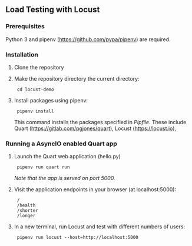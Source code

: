## Load Testing with Locust

### Prerequisites

Python 3 and pipenv (https://github.com/pypa/pipenv) are required.

### Installation

1. Clone the repository

2. Make the repository directory the current directory:

        cd locust-demo

3. Install packages using pipenv:

        pipenv install
        
    This command installs the packages specified in *Pipfile*. These include
    Quart (https://gitlab.com/pgjones/quart), Locust (https://locust.io),

### Running a AsyncIO enabled Quart app

1. Launch the Quart web application (hello.py)

        pipenv run quart run
        
    *Note that the app is served on port 5000.*

2. Visit the application endpoints in your browser (at localhost:5000):

        /
        /health
        /shorter
        /longer

3. In a new terminal, run Locust and test with different numbers of users:

        pipenv run locust --host=http://localhost:5000

